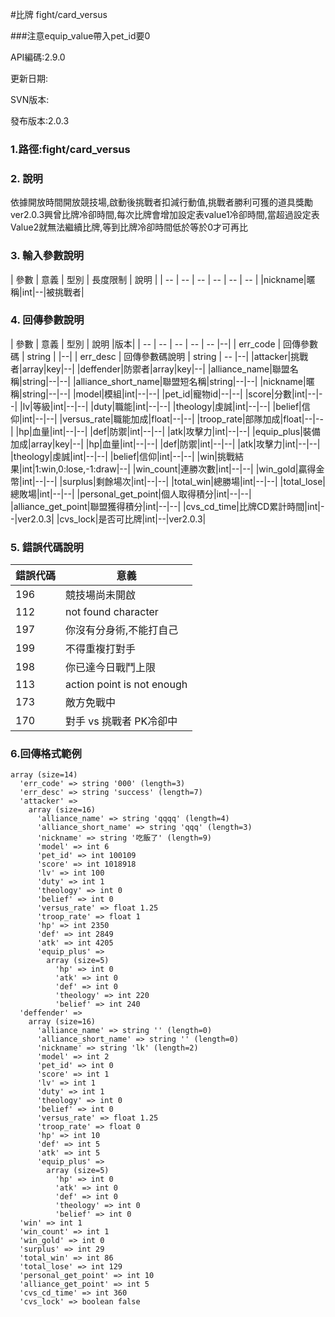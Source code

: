 #比牌 fight/card_versus


###注意equip_value帶入pet_id要0


API編碼:2.9.0

> 


更新日期:

> 

SVN版本:

> 

發布版本:2.0.3
### 1.路徑:fight/card_versus

### 2. 說明
依據開放時間開放競技場,啟動後挑戰者扣減行動值,挑戰者勝利可獲的道具獎勵
ver2.0.3興曾比牌冷卻時間,每次比牌會增加設定表value1冷卻時間,當超過設定表Value2就無法繼續比牌,等到比牌冷卻時間低於等於0才可再比

### 3. 輸入參數說明


| 參數 | 意義 | 型別 | 長度限制 | 說明 |
| -- | -- | -- | -- | -- | -- |
|nickname|暱稱|int|--|被挑戰者|


### 4. 回傳參數說明
| 參數 | 意義 | 型別 | 說明 |版本|
| -- | -- | -- | -- | -- |--|
| err_code | 回傳參數碼 | string |  |--|
| err_desc | 回傳參數碼說明 | string | -- |--|
|attacker|挑戰者|array|key|--|
|deffender|防禦者|array|key|--|
|alliance_name|聯盟名稱|string|--|--|
|alliance_short_name|聯盟短名稱|string|--|--|
|nickname|暱稱|string|--|--|
|model|模組|int|--|--|
|pet_id|寵物id|--|--|
|score|分數|int|--|--|
|lv|等級|int|--|--|
|duty|職能|int|--|--|
|theology|虔誠|int|--|--|
|belief|信仰|int|--|--|
|versus_rate|職能加成|float|--|--|
|troop_rate|部隊加成|float|--|--|
|hp|血量|int|--|--|
|def|防禦|int|--|--|
|atk|攻擊力|int|--|--|
|equip_plus|裝備加成|array|key|--|
|hp|血量|int|--|--|
|def|防禦|int|--|--|
|atk|攻擊力|int|--|--|
|theology|虔誠|int|--|--|
|belief|信仰|int|--|--|
|win|挑戰結果|int|1:win,0:lose,-1:draw|--|
|win_count|連勝次數|int|--|--|
|win_gold|贏得金幣|int|--|--|
|surplus|剩餘場次|int|--|--|
|total_win|總勝場|int|--|--|
|total_lose|總敗場|int|--|--|
|personal_get_point|個人取得積分|int|--|--|
|alliance_get_point|聯盟獲得積分|int|--|--|
|cvs_cd_time|比牌CD累計時間|int|--|ver2.0.3|
|cvs_lock|是否可比牌|int|--|ver2.0.3|


### 5. 錯誤代碼說明
|錯誤代碼|意義|
|--|--|
|196|競技場尚未開啟|
|112|not found character|
|197|你沒有分身術,不能打自己|
|199|不得重複打對手|
|198|你已達今日戰鬥上限|
|113|action point is not enough|
|173|敵方免戰中|
|170|對手 vs 挑戰者 PK冷卻中|


### 6.回傳格式範例

```
array (size=14)
  'err_code' => string '000' (length=3)
  'err_desc' => string 'success' (length=7)
  'attacker' => 
    array (size=16)
      'alliance_name' => string 'qqqq' (length=4)
      'alliance_short_name' => string 'qqq' (length=3)
      'nickname' => string '吃飯了' (length=9)
      'model' => int 6
      'pet_id' => int 100109
      'score' => int 1018918
      'lv' => int 100
      'duty' => int 1
      'theology' => int 0
      'belief' => int 0
      'versus_rate' => float 1.25
      'troop_rate' => float 1
      'hp' => int 2350
      'def' => int 2849
      'atk' => int 4205
      'equip_plus' => 
        array (size=5)
          'hp' => int 0
          'atk' => int 0
          'def' => int 0
          'theology' => int 220
          'belief' => int 240
  'deffender' => 
    array (size=16)
      'alliance_name' => string '' (length=0)
      'alliance_short_name' => string '' (length=0)
      'nickname' => string 'lk' (length=2)
      'model' => int 2
      'pet_id' => int 0
      'score' => int 1
      'lv' => int 1
      'duty' => int 1
      'theology' => int 0
      'belief' => int 0
      'versus_rate' => float 1.25
      'troop_rate' => float 0
      'hp' => int 10
      'def' => int 5
      'atk' => int 5
      'equip_plus' => 
        array (size=5)
          'hp' => int 0
          'atk' => int 0
          'def' => int 0
          'theology' => int 0
          'belief' => int 0
  'win' => int 1
  'win_count' => int 1
  'win_gold' => int 0
  'surplus' => int 29
  'total_win' => int 86
  'total_lose' => int 129
  'personal_get_point' => int 10
  'alliance_get_point' => int 5
  'cvs_cd_time' => int 360
  'cvs_lock' => boolean false

```

